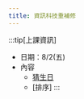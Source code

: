 ```yaml
---
title: 資訊科技重補修
---
```


:::tip[上課資訊]
- 日期：8/2(五)
- 內容
    - [猜生日](https://www.lmsh.tn.edu.tw/resource/openfid.php?id=7434)
    - [排序]
:::